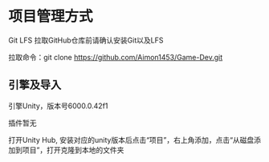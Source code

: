 # 项目管理方式

Git LFS
拉取GitHub仓库前请确认安装Git以及LFS

拉取命令：git clone https://github.com/Aimon1453/Game-Dev.git

## 引擎及导入
引擎Unity，版本号6000.0.42f1

插件暂无

打开Unity Hub, 安装对应的unity版本后点击“项目”，右上角添加，点击“从磁盘添加到项目”，打开克隆到本地的文件夹
